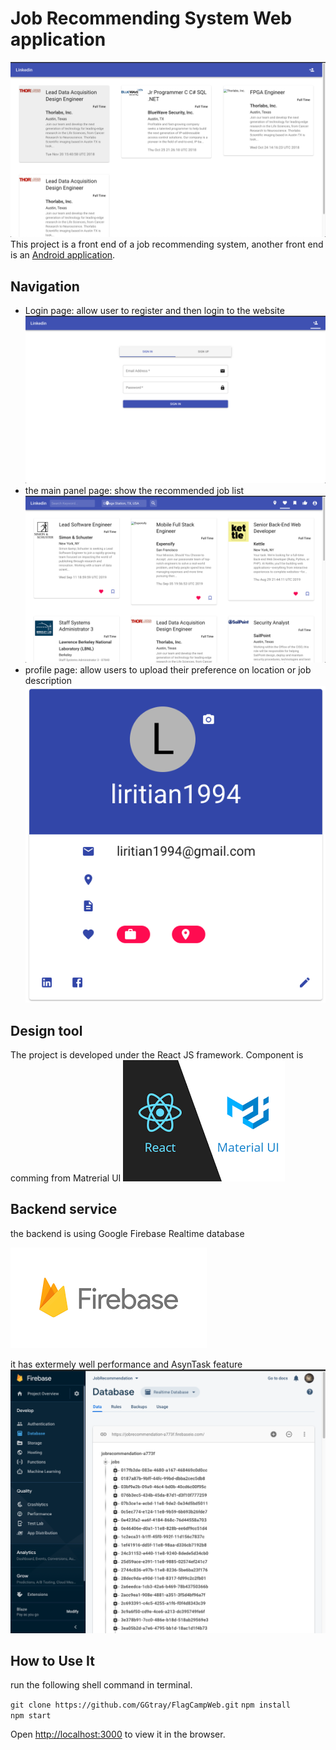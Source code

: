 # Job Recommending System Web application
![web](./images/web-1.png)
This project is a front end of a job recommending system, another front 
end is an [Android application](https://github.com/GGtray/FlagCampAndroid).

## Navigation
- Login page: allow user to register and then login to the website
![login](images/web-login.png)
- the main panel page: show the recommended job list
![main panel](images/web-3.png)
- profile page: allow users to upload their preference on location or job description
![profile](images/profile-web.png)

## Design tool
The project is developed under the React JS framework. Component is comming from Matrerial UI
![React](images/material-react.png)
 
 ## Backend service
 the backend is using Google Firebase Realtime database
 
 ![firebase](images/download.png)
 
 it has extermely well performance and AsynTask feature
 ![realtime](images/realtime-database.png)
## How to Use It
run the following shell command in terminal.

`git clone https://github.com/GGtray/FlagCampWeb.git`
`npm install` <br>
`npm start`

Open [http://localhost:3000](http://localhost:3000) to view it in the browser.
